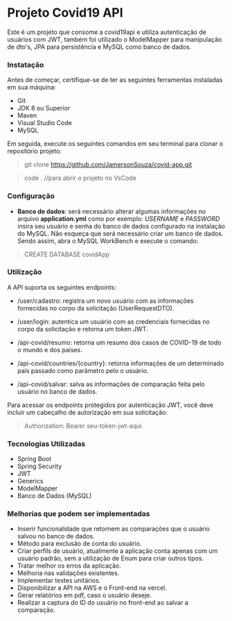 # Projeto Covid19 API

Este é um projeto que consome a covid19api e utiliza autenticação de usuários com JWT, também foi utilizado o ModelMapper para manipulação de dto's, JPA para persistência e MySQL como banco de dados.


### Instatação

Antes de começar, certifique-se de ter as seguintes ferramentas instaladas em sua máquina: 

* Git
* JDK 8 ou Superior
* Maven
* Visual Studio Code
* MySQL 

Em seguida, execute os seguintes comandos em seu terminal para clonar o repositório projeto:

> git clone https://github.com/JamersonSouza/covid-app.git

> code . //para abrir o projeto no VsCode

### Configuração

* **Banco de dados**: será necessário alterar algumas informações no arquivo **application.yml** como por exemplo:  _USERNAME_ e _PASSWORD_ insira seu usuário e senha do banco de dados configurado na instalação do MySQL. Não esqueça que será necessário criar um banco de dados. Sendo assim, abra o MySQL WorkBench e execute o comando:

> CREATE DATABASE covidApp

### Utilização
A API suporta os seguintes endpoints:

* /user/cadastro: registra um novo usuário com as informações fornecidas no corpo da solicitação (UserRequestDTO).

* /user/login: autentica um usuário com as credenciais fornecidas no corpo da solicitação e retorna um token JWT.

* /api-covid/resumo: retorna um resumo dos casos de COVID-19 de todo o mundo e dos países.

* /api-covid/countries/{country}: retorna informações de um determinado país passado como parâmetro pelo o usuário.

* /api-covid/salvar: salva as informações de comparação feita pelo usuário no banco de dados.

Para acessar os endpoints protegidos por autenticação JWT, você deve incluir um cabeçalho de autorização em sua solicitação:

> Authorization: Bearer seu-token-jwt-aqui

### Tecnologias Utilizadas
* Spring Boot
* Spring Security
* JWT
* Generics
* ModelMapper
* Banco de Dados (MySQL)

### Melhorias que podem ser implementadas

* Inserir funcionalidade que retornem as comparações que o usuário salvou no banco de dados.
* Método para exclusão de conta do usuário.
* Criar perfils de usuário, atualmente a aplicação conta apenas com um usuário padrão, sem a utilização de Enum para criar outros tipos.
* Tratar melhor os erros da aplicação.
* Melhoria nas validações existentes.
* Implementar testes unitários.
* Disponibilizar a API na AWS e o Front-end na vercel.
* Gerar relatórios em pdf, caso o usuário deseje.
* Realizar a captura do ID do usuário no front-end ao salvar a comparação.
